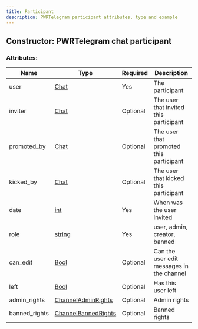 ```yaml
---
title: Participant
description: PWRTelegram participant attributes, type and example
---
```

## Constructor: PWRTelegram chat participant  



### Attributes:

| Name     |    Type       | Required | Description|
|----------|---------------|----------|------------|
|user|[Chat](Chat.md) | Yes| The participant|
|inviter|[Chat](Chat.md) | Optional|The user that invited this participant|
|promoted_by|[Chat](Chat.md) | Optional|The user that promoted this participant|
|kicked_by|[Chat](Chat.md) | Optional|The user that kicked this participant|
|date|[int](API_docs/types/int.md) | Yes|When was the user invited|
|role|[string](API_docs/types/string.md) | Yes|user, admin, creator, banned|
|can_edit|[Bool](API_docs/types/Bool.md) | Optional|Can the user edit messages in the channel|
|left|[Bool](API_docs/types/Bool.md) | Optional|Has this user left|
|admin_rights|[ChannelAdminRights](API_docs/types/ChannelAdminRights.md) | Optional|Admin rights|
|banned_rights|[ChannelBannedRights](API_docs/types/ChannelBannedRights.md) | Optional|Banned rights|
